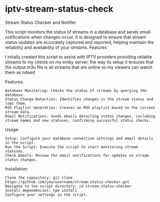 # iptv-stream-status-check

Stream Status Checker and Notifier

This script monitors the status of streams in a database and sends email notifications when changes occur. It is designed to ensure that stream status updates are accurately captured and reported, helping maintain the reliability and availability of your streams.
Features

I initally created this script to assist with IPTV providers providing reliable streams to my clients on my emby server, the way its setup it ensures that the output.m3u file is all streams that are online so my viewers can watch them as ndeed

Features:

    Database Monitoring: Checks the status of streams by querying the database.
    Status Change Detection: Identifies changes in the stream status and logs them.
    M3U Playlist Generation: Creates an M3U playlist based on the current stream data.
    Email Notifications: Sends emails detailing status changes, including stream names and new statuses, confirming successful status checks.

Usage:

    Setup: Configure your database connection settings and email details in the script.
    Run the Script: Execute the script to start monitoring stream statuses.
    Check Emails: Review the email notifications for updates on stream status changes.

Installation:

    Clone the repository: git clone https://github.com/yourusername/stream-status-checker.git
    Navigate to the script directory: cd stream-status-checker
    Install dependencies: npm install
    Configure your settings in the script.
